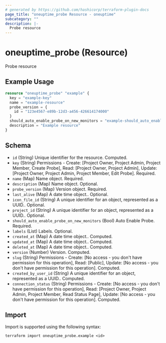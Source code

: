 ```yaml
---
# generated by https://github.com/hashicorp/terraform-plugin-docs
page_title: "oneuptime_probe Resource - oneuptime"
subcategory: ""
description: |-
  Probe resource
---
```


# oneuptime_probe (Resource)

Probe resource

## Example Usage

```terraform
resource "oneuptime_probe" "example" {
  key = "example-key"
  name = "example-resource"
  probe_version = {
    id = "123e4567-e89b-12d3-a456-426614174000"
  }
  should_auto_enable_probe_on_new_monitors = "example-should_auto_enable_probe_on_new_monitors"
  description = "Example resource"
}
```

## Schema

- `id` (String) Unique identifier for the resource. Computed.
- `key` (String) Permissions - Create: [Project Owner, Project Admin, Project Member, Create Probe], Read: [Project Owner, Project Admin], Update: [Project Owner, Project Admin, Project Member, Edit Probe]. Required.
- `name` (Map) Name object. Required.
- `description` (Map) Name object. Optional.
- `probe_version` (Map) Version object. Required.
- `last_alive` (Map) A date time object.. Optional.
- `icon_file_id` (String) A unique identifier for an object, represented as a UUID.. Optional.
- `project_id` (String) A unique identifier for an object, represented as a UUID.. Optional.
- `should_auto_enable_probe_on_new_monitors` (Bool) Auto Enable Probe. Required.
- `labels` (List) Labels. Optional.
- `created_at` (Map) A date time object.. Computed.
- `updated_at` (Map) A date time object.. Computed.
- `deleted_at` (Map) A date time object.. Computed.
- `version` (Number) Version. Computed.
- `slug` (String) Permissions - Create: [No access - you don't have permission for this operation], Read: [Public], Update: [No access - you don't have permission for this operation]. Computed.
- `created_by_user_id` (String) A unique identifier for an object, represented as a UUID.. Computed.
- `connection_status` (String) Permissions - Create: [No access - you don't have permission for this operation], Read: [Project Owner, Project Admin, Project Member, Read Status Page], Update: [No access - you don't have permission for this operation]. Computed.

## Import

Import is supported using the following syntax:

```shell
terraform import oneuptime_probe.example <id>
```
